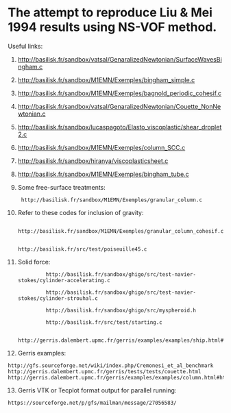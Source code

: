 # The attempt to reproduce Liu & Mei 1994 results using NS-VOF method.

Useful links:

1. http://basilisk.fr/sandbox/vatsal/GenaralizedNewtonian/SurfaceWavesBingham.c
2. http://basilisk.fr/sandbox/M1EMN/Exemples/bingham_simple.c
3. http://basilisk.fr/sandbox/M1EMN/Exemples/bagnold_periodic_cohesif.c
4. http://basilisk.fr/sandbox/vatsal/GenaralizedNewtonian/Couette_NonNewtonian.c
5. http://basilisk.fr/sandbox/lucaspagoto/Elasto_viscoplastic/shear_droplet2.c
6. http://basilisk.fr/sandbox/M1EMN/Exemples/column_SCC.c
7. http://basilisk.fr/sandbox/hiranya/viscoplasticsheet.c
8. http://basilisk.fr/sandbox/M1EMN/Exemples/bingham_tube.c
9. Some free-surface treatments:

        http://basilisk.fr/sandbox/M1EMN/Exemples/granular_column.c

11. Refer to these codes for inclusion of gravity: 

                                                http://basilisk.fr/sandbox/M1EMN/Exemples/granular_column_cohesif.c

                                                http://basilisk.fr/src/test/poiseuille45.c

11. Solid force: 

                 http://basilisk.fr/sandbox/ghigo/src/test-navier-stokes/cylinder-accelerating.c

                 http://basilisk.fr/sandbox/ghigo/src/test-navier-stokes/cylinder-strouhal.c
                 
                 http://basilisk.fr/sandbox/ghigo/src/myspheroid.h
                 
                 http://basilisk.fr/src/test/starting.c
                 
                 http://gerris.dalembert.upmc.fr/gerris/examples/examples/ship.html#htoc17
                 
12. Gerris examples:

```
http://gfs.sourceforge.net/wiki/index.php/Cremonesi_et_al_benchmark
http://gerris.dalembert.upmc.fr/gerris/tests/tests/couette.html
http://gerris.dalembert.upmc.fr/gerris/examples/examples/column.html#htoc9
```

13. Gerris VTK or Tecplot format output for parallel running:

```
https://sourceforge.net/p/gfs/mailman/message/27056583/
```

                 
